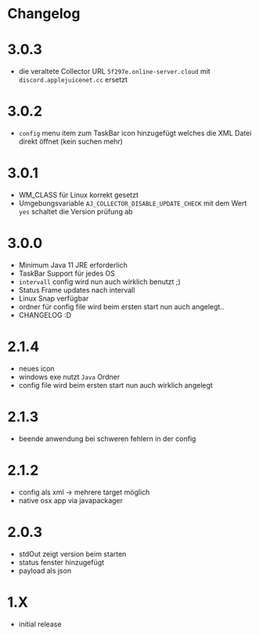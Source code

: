 # Changelog

# 3.0.3

- die veraltete Collector URL `5f297e.online-server.cloud` mit `discord.applejuicenet.cc` ersetzt

# 3.0.2

- `config` menu item zum TaskBar icon hinzugefügt welches die XML Datei direkt öffnet (kein suchen mehr)

# 3.0.1

- WM_CLASS für Linux korrekt gesetzt
- Umgebungsvariable `AJ_COLLECTOR_DISABLE_UPDATE_CHECK` mit dem Wert `yes` schaltet die Version prüfung ab

# 3.0.0

- Minimum Java 11 JRE erforderlich
- TaskBar Support für jedes OS
- `intervall` config wird nun auch wirklich benutzt ;)
- Status Frame updates nach intervall
- Linux Snap verfügbar
- ordner für config file wird beim ersten start nun auch angelegt..
- CHANGELOG :D

# 2.1.4

- neues icon
- windows exe nutzt `Java` Ordner
- config file wird beim ersten start nun auch wirklich angelegt

# 2.1.3

- beende anwendung bei schweren fehlern in der config

# 2.1.2

- config als xml -> mehrere target möglich
- native osx app via javapackager

# 2.0.3

- stdOut zeigt version beim starten
- status fenster hinzugefügt
- payload als json

# 1.X

- initial release
